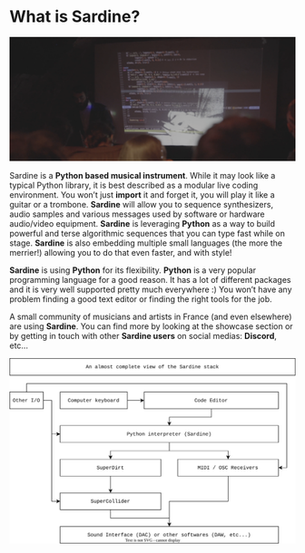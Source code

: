 # What is Sardine?

![img](what_is_sardine.png)

Sardine is a **Python based musical instrument**. While it may look like a typical Python library, it is best described as a modular live coding environment. You won&rsquo;t just **import** it and forget it, you will play it like a guitar or a trombone. **Sardine** will allow you to sequence synthesizers, audio samples and various messages used by software or hardware audio/video equipment. **Sardine** is leveraging **Python** as a way to build powerful and terse algorithmic sequences that you can type fast while on stage. **Sardine** is also embedding multiple small languages (the more the merrier!) allowing you to do that even faster, and with style!

**Sardine** is using **Python** for its flexibility. **Python** is a very popular programming language for a good reason. It has a lot of different packages and it is very well supported pretty much everywhere :) You won&rsquo;t have any problem finding a good text editor or finding the right tools for the job.

A small community of musicians and artists in France (and even elsewhere) are using **Sardine**. You can find more by looking at the showcase section or by getting in touch with other **Sardine users** on social medias: **Discord**, etc&#x2026;

![img](sardine_stack.svg)
